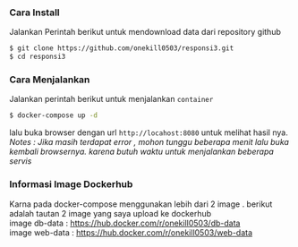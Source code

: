 ### Cara Install
Jalankan Perintah berikut untuk mendownload data dari repository github

```sh
$ git clone https://github.com/onekill0503/responsi3.git
$ cd responsi3
```

### Cara Menjalankan
Jalankan perintah berikut untuk menjalankan `container `

```sh
$ docker-compose up -d
```
lalu buka browser dengan url `http://locahost:8080` untuk melihat hasil nya.
<br />
*Notes : Jika masih terdapat error , mohon tunggu beberapa menit lalu buka kembali browsernya. karena butuh waktu untuk menjalankan beberapa servis*
<br />
### Informasi Image Dockerhub
Karna pada docker-compose menggunakan lebih dari 2 image . berikut adalah tautan 2 image yang saya upload ke dockerhub<br />
image db-data : https://hub.docker.com/r/onekill0503/db-data<br />
image web-data : https://hub.docker.com/r/onekill0503/web-data